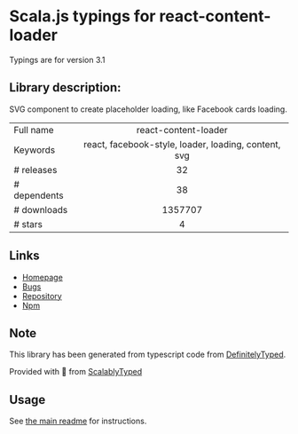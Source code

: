 
# Scala.js typings for react-content-loader

Typings are for version 3.1

## Library description:
SVG component to create placeholder loading, like Facebook cards loading.

|                    |                 |
| ------------------ | :-------------: |
| Full name          | react-content-loader |
| Keywords           | react, facebook-style, loader, loading, content, svg |
| # releases         | 32 |
| # dependents       | 38 |
| # downloads        | 1357707 |
| # stars            | 4 |

## Links
- [Homepage](https://github.com/danilowoz/react-content-loader)
- [Bugs](https://github.com/danilowoz/react-content-loader/issues)
- [Repository](https://github.com/danilowoz/react-content-loader)
- [Npm](https://www.npmjs.com/package/react-content-loader)
    


## Note
This library has been generated from typescript code from [DefinitelyTyped](https://definitelytyped.org).

Provided with :purple_heart: from [ScalablyTyped](https://github.com/oyvindberg/ScalablyTyped)

## Usage
See [the main readme](../../readme.md) for instructions.


